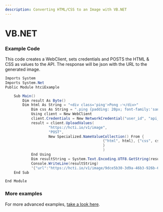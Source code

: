 ```yaml
---
description: Converting HTML/CSS to an Image with VB.NET
---
```


# VB.NET

### Example Code

This code creates a WebClient, sets credentials and POSTS the HTML & CSS as values to the API.  The response will be json with the URL to the generated image.

```csharp
Imports System
Imports System.Net
Public Module htciExample

    Sub Main()
        Dim result As Byte()
        Dim html As String = "<div class='ping'>Pong ✅</div>"
            Dim css As String = ".ping {padding: 20px; font-family:'sans-serif'; }"
            Using client = New WebClient
            client.Credentials = New NetworkCredential("user_id", "api_key")
            result = client.UploadValues(
                    "https://hcti.io/v1/image",
                    "POST",
                    New Specialized.NameValueCollection() From {
                                             {"html", html}, {"css", css}
                                             }
                                             )
            End Using
            Dim resultString = System.Text.Encoding.UTF8.GetString(result)
            Console.WriteLine(resultString)
            '{"url":"https://hcti.io/v1/image/9dce5b30-3d9a-46b3-926b-651e5955f9a2"}
    End Sub

End Module

```

### More examples <a id="more-examples"></a>

For more advanced examples, [take a look here](/~/drafts/-LPHcAPUeRw0IdlUIJu2/primary/#examples).

